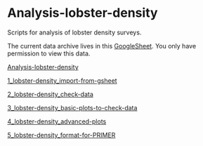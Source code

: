 # Analysis-lobster-density
Scripts for analysis of lobster density surveys.

The current data archive lives in this [GoogleSheet](https://docs.google.com/spreadsheets/d/1Wqn7m2jopx11n5fdl9MHZAujRVkjBusdmIHq_gMhf0A/edit?usp=sharing). You only have permission to view this data.

[Analysis-lobster-density](https://github.com/UWA-BIOL4408-Marine-Ecology/Analysis-lobster-density/blob/master/README.md)

[1_lobster-density_import-from-gsheet](https://github.com/UWA-BIOL4408-Marine-Ecology/Analysis-lobster-density/blob/master/1_lobster-density_import-from-gsheet.md)

[2_lobster-density_check-data](https://github.com/UWA-BIOL4408-Marine-Ecology/Analysis-lobster-density/blob/master/2_lobster-density_check-data.md)

[3_lobster-density_basic-plots-to-check-data](https://github.com/UWA-BIOL4408-Marine-Ecology/Analysis-lobster-density/blob/master/3_lobster-density_basic-plots-to-check-data.md)

[4_lobster-density_advanced-plots](https://github.com/UWA-BIOL4408-Marine-Ecology/Analysis-lobster-density/blob/master/4_lobster-density_advanced-plots.md)

[5_lobster-density_format-for-PRIMER](https://github.com/UWA-BIOL4408-Marine-Ecology/Analysis-lobster-density/blob/master/5_lobster-density_format-for-PRIMER.md)
